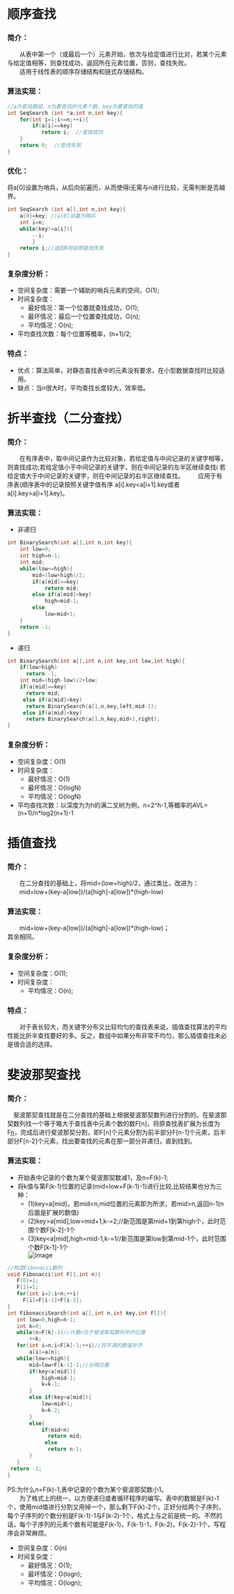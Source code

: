 # 顺序查找
### 简介：  
　　从表中第一个（或最后一个）元素开始，依次与给定值进行比对，若某个元素与给定值相等，则查找成功，返回所在元素位置，否则，查找失败。  
　　适用于线性表的顺序存储结构和链式存储结构。  
### 算法实现：
```cpp
//a为查找数组，n为要查找的元素个数，key为要查找的值
int SeqSearch (int *a,int n,int key){
    for(int i=1;i<=n;++i){
        if(a[i]==key)
           return i;  //查找成功
    }
    return 0;  //查找失败
}
```
### 优化：
将a[0]设置为哨兵，从后向前遍历，从而使得i无需与n进行比较，无需判断是否越界。
```cpp
int SeqSearch (int a[],int n,int key){
    a[0]=key; //a[0]设置为哨兵
    int i=n;
    while(key!=a[i]){
        --i;
        }
    return i;//返回0则说明查找失败
}
```
### 复杂度分析：
* 空间复杂度：需要一个辅助的哨兵元素的空间，O(1);
* 时间复杂度：
  * 最好情况：第一个位置就查找成功，O(1);
  * 最坏情况：最后一个位置查找成功，O(n);
  * 平均情况：O(n);
* 平均查找次数：每个位置等概率，(n+1)/2;
### 特点：
* 优点：算法简单，对静态查找表中的元素没有要求，在小型数据查找时比较适用。  
* 缺点：当n很大时，平均查找长度较大，效率低。
# 折半查找（二分查找）
### 简介：
　　在有序表中，取中间记录作为比较对象，若给定值与中间记录的关键字相等，则查找成功;若给定值小于中间记录的关键字，则在中间记录的左半区继续查找i 若给定值大于中间记录的关键字，则在中间记录的右半区继续查找。
　　应用于有序表(顺序表中的记录按照关键字值有序 a[i].key<a[i+1].key或者a[i].key>a[i+1].key)。
### 算法实现：
* 非递归
```cpp
int BinarySearch(int a[],int n,int key){
    int low=0;
    int high=n-1;
    int mid;
    while(low<=high){
        mid=(low+high)/2;
        if(a[mid]==key)
            return mid;
        else if(a[mid]>key)
            high=mid-1;
        else
            low=mid+1;
    }
    return -1;
}
```
* 递归
```cpp
int BinarySearch(int a[],int n,int key,int low,int high){
    if(low>high)
      return -1;
    int mid=(high-low)/2+low;
    if(a[mid]==key)
      return mid;
     else if(a[mid]>key)
      return BinarySearch(a[],n,key,left,mid-1);
     else if(a[mid]<key)
      return BinarySearch(a[],n,key,mid+1,right);
}
```
### 复杂度分析：
* 空间复杂度：O(1)
* 时间复杂度：
  * 最好情况：O(1)
  * 最坏情况：O(logN)
  * 平均情况：O(logN)
* 平均查找次数：以深度为为h的满二叉树为例，n=2^h-1,等概率的AVL=(n+1)/n*log2(n+1)-1
# 插值查找
### 简介：  
　　在二分查找的基础上，将mid=(low+high)/2，通过类比，改进为：  
　　mid=low+(key-a[low])/(a[high]-a[low])*(high-low)
### 算法实现：
　　mid=low+(key-a[low])/(a[high]-a[low])*(high-low)；  
   其余相同。
### 复杂度分析：
* 空间复杂度：O(1);
* 时间复杂度：
  * 平均情况：O(n);
### 特点：　　
　　对于表长较大，而关键字分布又比较均匀的查找表来说，插值查找算法的平均性能比折半查找要好的多。反之，数组中如果分布非常不均匀，那么插值查找未必是很合适的选择。
# 斐波那契查找
### 简介：  
  　斐波那契查找就是在二分查找的基础上根据斐波那契数列进行分割的。在斐波那契数列找一个等于略大于查找表中元素个数的数F[n]，将原查找表扩展为长度为F[n](如果要补充元素，则补充重复最后一个元素，直到满足F[n]个元素)，完成后进行斐波那契分割，即F[n]个元素分割为前半部分F[n-1]个元素，后半部分F[n-2]个元素，找出要查找的元素在那一部分并递归，直到找到。
### 算法实现：　　　
* 开始表中记录的个数为某个斐波那契数减1，及n=F(k)-1;  
* 将k值与第F(k-1)位置的记录(mid=low+F(k-1)-1)进行比较,比较结果也分为三种：  
    * (1)key=a[mid]，若mid<n,mid位置的元素即为所求，若mid>n,返回n-1(n后面是扩展的数值)  
    * (2)key>a[mid],low=mid+1,k-=2;//新范围是第mid+1到第high个，此时范围个数F[k-2]-1个  
    * (3)key<a[mid],high=mid-1,k-=1//新范围是第low到第mid-1个，此时范围个数F[k-1]-1个  
![image](https://github.com/piemon-nyah/Review/blob/master/%E6%95%B0%E6%8D%AE%E7%BB%93%E6%9E%84/%E5%9B%BE%E7%89%87/%E6%96%90%E6%B3%A2%E9%82%A3%E5%A5%91%E6%9F%A5%E6%89%BE%E5%9B%BE%E7%A4%BA.png)
 ```cpp
 //构造Fibonacci数列
 void Fibonacci(int F[],int n){
    F(0)=1;
    F(1)=1;
    for(int i=2;i<n;++i)
      F[i]=F[i-1]+F[i-2];
 }
 int FibonacciSearch(int a[],int n,int key,int F[]){
    int low=0,high=n-1;
    int k=0;
    while(n>F[k]-1)//计算n位于斐波那契数列中的位置
        ++k;
    for(int i=n;i<F[k]-1;++i)//将不满的数值补齐
        a[i]=a[n];
    while(low<=high){
        mid=low+F[k-1]-1;//分隔位置
        if(key<a[mid]){
            high=mid-1;
            k=k-1;
        }
        else if(key>a[mid]){
            low=mid+1;
            k=k-2;
        }
        else{
            if(mid<n)
              return mid;
             else
              return n-1;
        }
    }
  return -1;  
 }
 ```
 PS:为什么n=F(k)-1,表中记录的个数为某个斐波那契数小1。  
　　为了格式上的统一，以方便递归或者循环程序的编写。表中的数据是F(k)-1个，使用mid值进行分割又用掉一个，那么剩下F(k)-2个。正好分给两个子序列，每个子序列的个数分别是F(k-1)-1与F(k-2)-1个，格式上与之前是统一的。不然的话，每个子序列的元素个数有可能是F(k-1)，F(k-1)-1，F(k-2)，F(k-2)-1个，写程序会非常麻烦。
* 空间复杂度：O(n)
* 时间复杂度：
  * 最好情况：O(1);
  * 最坏情况：O(logn);
  * 平均情况：O(logn);
